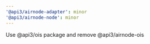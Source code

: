 ```yaml
---
'@api3/airnode-adapter': minor
'@api3/airnode-node': minor
---
```


Use @api3/ois package and remove @api3/airnode-ois
